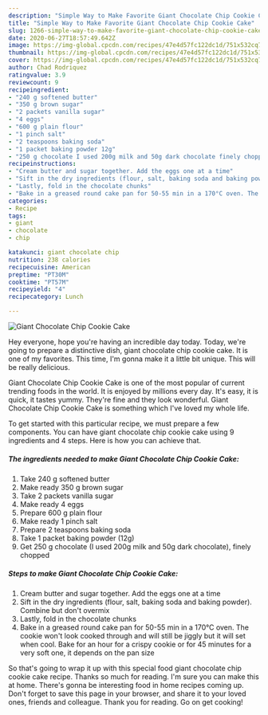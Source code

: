 ```yaml
---
description: "Simple Way to Make Favorite Giant Chocolate Chip Cookie Cake"
title: "Simple Way to Make Favorite Giant Chocolate Chip Cookie Cake"
slug: 1266-simple-way-to-make-favorite-giant-chocolate-chip-cookie-cake
date: 2020-06-27T18:57:49.642Z
image: https://img-global.cpcdn.com/recipes/47e4d57fc122dc1d/751x532cq70/giant-chocolate-chip-cookie-cake-recipe-main-photo.jpg
thumbnail: https://img-global.cpcdn.com/recipes/47e4d57fc122dc1d/751x532cq70/giant-chocolate-chip-cookie-cake-recipe-main-photo.jpg
cover: https://img-global.cpcdn.com/recipes/47e4d57fc122dc1d/751x532cq70/giant-chocolate-chip-cookie-cake-recipe-main-photo.jpg
author: Chad Rodriquez
ratingvalue: 3.9
reviewcount: 9
recipeingredient:
- "240 g softened butter"
- "350 g brown sugar"
- "2 packets vanilla sugar"
- "4 eggs"
- "600 g plain flour"
- "1 pinch salt"
- "2 teaspoons baking soda"
- "1 packet baking powder 12g"
- "250 g chocolate I used 200g milk and 50g dark chocolate finely chopped"
recipeinstructions:
- "Cream butter and sugar together. Add the eggs one at a time"
- "Sift in the dry ingredients (flour, salt, baking soda and baking powder). Combine but don&#39;t overmix"
- "Lastly, fold in the chocolate chunks"
- "Bake in a greased round cake pan for 50-55 min in a 170°C oven. The cookie won&#39;t look cooked through and will still be jiggly but it will set when cool. Bake for an hour for a crispy cookie or for 45 minutes for a very soft one, it depends on the pan size"
categories:
- Recipe
tags:
- giant
- chocolate
- chip

katakunci: giant chocolate chip 
nutrition: 238 calories
recipecuisine: American
preptime: "PT30M"
cooktime: "PT57M"
recipeyield: "4"
recipecategory: Lunch

---
```



![Giant Chocolate Chip Cookie Cake](https://img-global.cpcdn.com/recipes/47e4d57fc122dc1d/751x532cq70/giant-chocolate-chip-cookie-cake-recipe-main-photo.jpg)

Hey everyone, hope you're having an incredible day today. Today, we're going to prepare a distinctive dish, giant chocolate chip cookie cake. It is one of my favorites. This time, I'm gonna make it a little bit unique. This will be really delicious.

Giant Chocolate Chip Cookie Cake is one of the most popular of current trending foods in the world. It is enjoyed by millions every day. It's easy, it is quick, it tastes yummy. They're fine and they look wonderful. Giant Chocolate Chip Cookie Cake is something which I've loved my whole life.




To get started with this particular recipe, we must prepare a few components. You can have giant chocolate chip cookie cake using 9 ingredients and 4 steps. Here is how you can achieve that.

<!--inarticleads1-->

##### The ingredients needed to make Giant Chocolate Chip Cookie Cake:

1. Take 240 g softened butter
1. Make ready 350 g brown sugar
1. Take 2 packets vanilla sugar
1. Make ready 4 eggs
1. Prepare 600 g plain flour
1. Make ready 1 pinch salt
1. Prepare 2 teaspoons baking soda
1. Take 1 packet baking powder (12g)
1. Get 250 g chocolate (I used 200g milk and 50g dark chocolate), finely chopped




<!--inarticleads2-->

##### Steps to make Giant Chocolate Chip Cookie Cake:

1. Cream butter and sugar together. Add the eggs one at a time
1. Sift in the dry ingredients (flour, salt, baking soda and baking powder). Combine but don&#39;t overmix
1. Lastly, fold in the chocolate chunks
1. Bake in a greased round cake pan for 50-55 min in a 170°C oven. The cookie won&#39;t look cooked through and will still be jiggly but it will set when cool. Bake for an hour for a crispy cookie or for 45 minutes for a very soft one, it depends on the pan size




So that's going to wrap it up with this special food giant chocolate chip cookie cake recipe. Thanks so much for reading. I'm sure you can make this at home. There's gonna be interesting food in home recipes coming up. Don't forget to save this page in your browser, and share it to your loved ones, friends and colleague. Thank you for reading. Go on get cooking!

